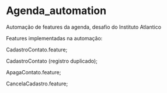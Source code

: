 # Agenda_automation
Automação de features da agenda, desafio do Instituto Atlantico

Features implementadas na automação:

CadastroContato.feature;

CadastroContato (registro duplicado);

ApagaContato.feature;

CancelaCadastro.feature;
